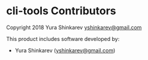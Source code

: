 # cli-tools Contributors
Copyright 2018 Yura Shinkarev <yshinkarev@gmail.com>

This product includes software developed by:

  * Yura Shinkarev (yshinkarev@gmail.com)
